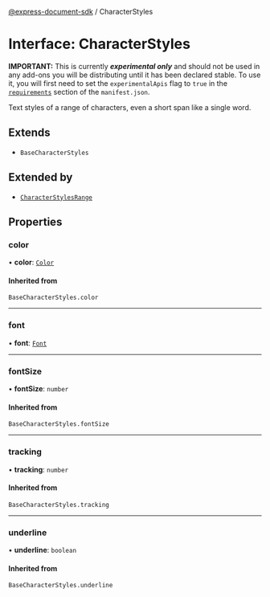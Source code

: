 [@express-document-sdk](../overview.md) / CharacterStyles

# Interface: CharacterStyles

<InlineAlert slots="text" variant="warning"/>

**IMPORTANT:** This is currently ***experimental only*** and should not be used in any add-ons you will be distributing until it has been declared stable. To use it, you will first need to set the `experimentalApis` flag to `true` in the [`requirements`](../../../manifest/index.md#requirements) section of the `manifest.json`.

Text styles of a range of characters, even a short span like a single word.

## Extends

-   `BaseCharacterStyles`

## Extended by

-   [`CharacterStylesRange`](character-styles-range.md)

## Properties

### color

• **color**: [`Color`](color.md)

#### Inherited from

`BaseCharacterStyles.color`

<hr />

### font

• **font**: [`Font`](../type-aliases/font.md)

<hr />

### fontSize

• **fontSize**: `number`

#### Inherited from

`BaseCharacterStyles.fontSize`

<hr />

### tracking

• **tracking**: `number`

#### Inherited from

`BaseCharacterStyles.tracking`

<hr />

### underline

• **underline**: `boolean`

#### Inherited from

`BaseCharacterStyles.underline`
